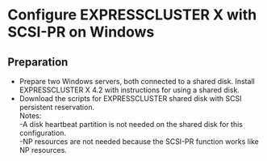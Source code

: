 # Configure EXPRESSCLUSTER X with SCSI-PR on Windows
## Preparation
- Prepare two Windows servers, both connected to a shared disk. Install EXPRESSCLUSTER X 4.2 with instructions for using a shared disk.    
- Download the scripts for EXPRESSCLUSTER shared disk with SCSI persistent reservation.    
Notes:    
    -A disk heartbeat partition is not needed on the shared disk for this configuration.    
    -NP resources are not needed because the SCSI-PR function works like NP resources.


